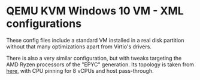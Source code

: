 # QEMU KVM Windows 10 VM - XML configurations

These config files include a standard VM installed in a real disk partition without that many optimizations apart from Virtio's drivers.


There is also a very similar configuration, but with tweaks targeting the AMD Ryzen processors of the "EPYC" generation. Its topology is taken from
[here](https://mathiashueber.com/performance-tweaks-gaming-on-virtual-machines/), with CPU pinning for 8 vCPUs and host pass-through.
